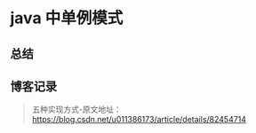 # java 中单例模式


## 总结


## 博客记录

>五种实现方式-原文地址：https://blog.csdn.net/u011386173/article/details/82454714

